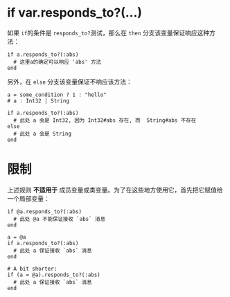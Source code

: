 # if var.responds_to?(...)

如果 `if`的条件是 `responds_to?`测试，那么在 `then` 分支该变量保证响应这种方法：

```crystal
if a.responds_to?(:abs)
  # 这里a的确定可以响应 'abs' 方法
end
```

另外，在 `else` 分支该变量保证不响应该方法：

```crystal
a = some_condition ? 1 : "hello"
# a : Int32 | String

if a.responds_to?(:abs)
  # 此处 a 会是 Int32, 因为 Int32#abs 存在, 而  String#abs 不存在
else
  # 此处 a 会是 String
end
```
# 限制

上述规则 **不适用于** 成员变量或类变量。为了在这些地方使用它，首先把它赋值给一个局部变量：

```crystal
if @a.responds_to?(:abs)
  # 此处 @a 不能保证接收 `abs` 消息
end

a = @a
if a.responds_to?(:abs)
  # 此处 a 保证接收 `abs` 消息
end

# A bit shorter:
if (a = @a).responds_to?(:abs)
  # 此处 a 保证接收 `abs` 消息
end
```

